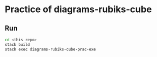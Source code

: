 # Practice of diagrams-rubiks-cube

## Run

```bash
cd <this repo>
stack build
stack exec diagrams-rubiks-cube-prac-exe
```